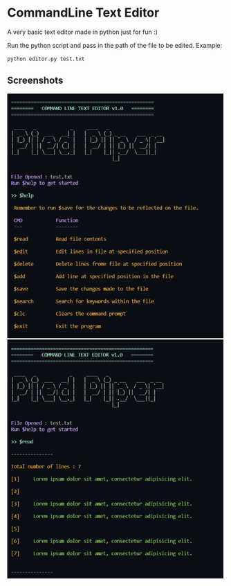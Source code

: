# CommandLine Text Editor

A very basic text editor made in python just for fun :)

Run the python script and pass in the path of the file to be edited. Example:

```bash
python editor.py test.txt
```

## Screenshots

<p float="left">
  <img src="./images/1.png" width="500" />
  <img src="./images/2.png" width="500" /> 
</p>
